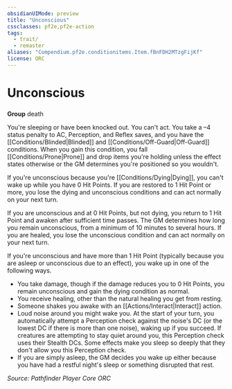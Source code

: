 ```yaml
---
obsidianUIMode: preview
title: "Unconscious"
cssclasses: pf2e,pf2e-action
tags:
  - trait/
  - remaster
aliases: "Compendium.pf2e.conditionitems.Item.fBnFDH2MTzgFijKf"
license: ORC
---
```

# Unconscious

### 

**Group** death




You're sleeping or have been knocked out. You can't act. You take a –4 status penalty to AC, Perception, and Reflex saves, and you have the [[Conditions/Blinded|Blinded]] and [[Conditions/Off-Guard|Off-Guard]] conditions. When you gain this condition, you fall [[Conditions/Prone|Prone]] and drop items you're holding unless the effect states otherwise or the GM determines you're positioned so you wouldn't.

If you're unconscious because you're [[Conditions/Dying|Dying]], you can't wake up while you have 0 Hit Points. If you are restored to 1 Hit Point or more, you lose the dying and unconscious conditions and can act normally on your next turn.

If you are unconscious and at 0 Hit Points, but not dying, you return to 1 Hit Point and awaken after sufficient time passes. The GM determines how long you remain unconscious, from a minimum of 10 minutes to several hours. If you are healed, you lose the unconscious condition and can act normally on your next turn.

If you're unconscious and have more than 1 Hit Point (typically because you are asleep or unconscious due to an effect), you wake up in one of the following ways.

*   You take damage, though if the damage reduces you to 0 Hit Points, you remain unconscious and gain the dying condition as normal.
*   You receive healing, other than the natural healing you get from resting.
*   Someone shakes you awake with an [[Actions/Interact|Interact]] action.
*   Loud noise around you might wake you. At the start of your turn, you automatically attempt a Perception check against the noise's DC (or the lowest DC if there is more than one noise), waking up if you succeed. If creatures are attempting to stay quiet around you, this Perception check uses their Stealth DCs. Some effects make you sleep so deeply that they don't allow you this Perception check.
*   If you are simply asleep, the GM decides you wake up either because you have had a restful night's sleep or something disrupted that rest.

*Source: Pathfinder Player Core*
*ORC*
